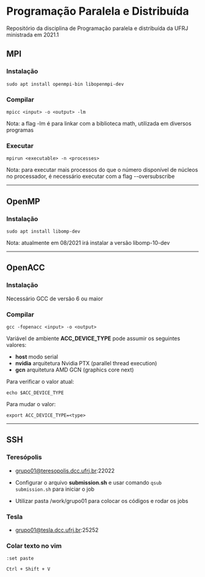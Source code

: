 # Programação Paralela e Distribuída

Repositório da disciplina de Programação paralela e distribuída da UFRJ ministrada em 2021.1

## MPI

### Instalação

`sudo apt install openmpi-bin libopenmpi-dev`

### Compilar

`mpicc <input> -o <output> -lm`

Nota: a flag -lm é para linkar com a biblioteca math, utilizada em diversos programas

### Executar

`mpirun <executable> -n <processes>`

Nota: para executar mais processos do que o número disponível de núcleos no processador, é necessário executar com a flag --oversubscribe

---

## OpenMP

### Instalação

`sudo apt install libomp-dev`

Nota: atualmente em 08/2021 irá instalar a versão libomp-10-dev

---

## OpenACC

### Instalação

Necessário GCC de versão 6 ou maior

### Compilar

`gcc -fopenacc <input> -o <output>`

Variável de ambiente **ACC_DEVICE_TYPE** pode assumir os seguintes valores:

- **host** modo serial
- **nvidia** arquitetura Nvidia PTX (parallel thread execution)
- **gcn** arquitetura AMD GCN (graphics core next)

Para verificar o valor atual:

`echo $ACC_DEVICE_TYPE`

Para mudar o valor:

`export ACC_DEVICE_TYPE=<type>`

---

## SSH

### Teresópolis

- grupo01@teresopolis.dcc.ufrj.br:22022

- Configurar o arquivo **submission.sh** e usar comando `qsub submission.sh` para iniciar o job

- Utilizar pasta /work/grupo01 para colocar os códigos e rodar os jobs

### Tesla

- grupo01@tesla.dcc.ufrj.br:25252

### Colar texto no vim

`:set paste`

`Ctrl + Shift + V`